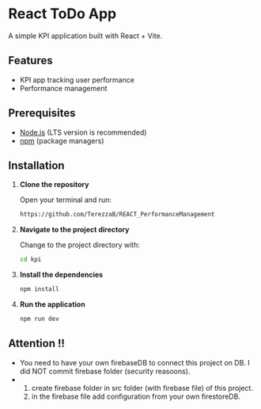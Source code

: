 # React ToDo App

A simple KPI application built with React + Vite.

## Features

- KPI app tracking user performance
- Performance management

## Prerequisites

- [Node.js](https://nodejs.org/) (LTS version is recommended)
- [npm](https://www.npmjs.com/) (package managers)

## Installation

1. **Clone the repository**

   Open your terminal and run:

   ```bash
   https://github.com/TerezzaB/REACT_PerformanceManagement

2. **Navigate to the project directory**

   Change to the project directory with:

   ```bash
   cd kpi

3. **Install the dependencies**

   ```bash
   npm install

4. **Run the application**

   ```bash
   npm run dev

## Attention !!
- You need to have your own firebaseDB to connect this project on DB. I did NOT commit firebase folder (security reasoons).
- 1. create firebase folder in src folder (with firebase file) of this project.
  2. in the firebase file add configuration from your own firestoreDB.
